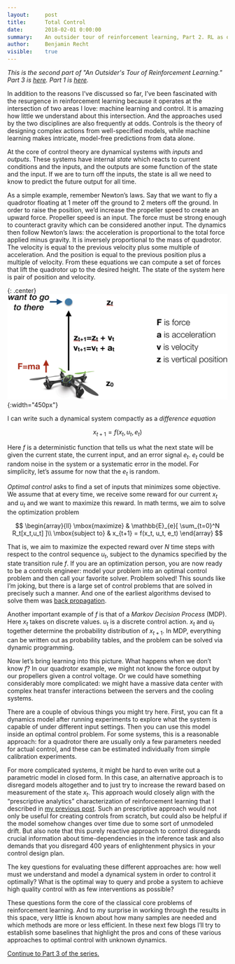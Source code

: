 ```yaml
---
layout:     post
title:      Total Control
date:       2018-02-01 0:00:00
summary:    An outsider tour of reinforcement learning, Part 2. RL as optimal control.
author:     Benjamin Recht
visible:    true
---
```


*This is the second part of "An Outsider's Tour of Reinforcement Learning."  Part 3 is [here](http://www.argmin.net/2017/02/05/linearization/). Part 1 is [here](http://www.argmin.net/2017/01/29/taxonomy/).*

In addition to the reasons I’ve discussed so far, I’ve been fascinated with the resurgence in reinforcement learning because it operates at the intersection of two areas I love: machine learning and control. It is amazing how little we understand about this intersection.  And the approaches used by the two disciplines are also frequently at odds.  Controls is the theory of designing complex actions from well-specified models, while machine learning makes intricate, model-free predictions from data alone.

At the core of control theory are dynamical systems with _inputs_ and _outputs_. These systems have internal _state_ which reacts to current conditions and the inputs, and the outputs are some function of the state and the input. If we are to turn off the inputs, the state is all we need to know to predict the future output for all time.

As a simple example, remember Newton’s laws. Say that we want to fly a quadrotor floating at 1 meter off the ground to 2 meters off the ground. In order to raise the position, we’d increase the propeller speed to create an upward force. Propeller speed is an input. The force must be strong enough to counteract gravity which can be considered another input. The dynamics then follow Newton’s laws: the acceleration is proportional to the total force applied minus gravity.  It is inversely proportional to the mass of quadrotor. The velocity is equal to the previous velocity plus some multiple of acceleration. And the position is equal to the previous position plus a multiple of velocity. From these equations we can compute a set of forces that lift the quadrotor up to the desired height. The state of the system here is pair of position and velocity.


{: .center}
![don't try this at home kids](/assets/rl/quad_diagram.png){:width="450px"}

I can write such a dynamical system compactly as a _difference equation_

$$
x_{t+1} =  f(x_t, u_t, e_t)
$$

Here $f$ is a deterministic function that tells us what the next state will be given the current state, the current input, and an error signal $e_t$.  $e_t$ could be random noise in the system or a systematic error in the model.  For simplicity, let’s assume for now that the $e_t$ is random.

_Optimal control_ asks to find a set of inputs that minimizes some objective. We assume that at every time, we receive some reward for our current $x_t$ and $u_t$ and we want to maximize this reward. In math terms, we aim to solve the optimization problem

$$
\begin{array}{ll}
\mbox{maximize} & \mathbb{E}_{e}[ \sum_{t=0}^N R_t[x_t,u_t] ]\\
\mbox{subject to} &	x_{t+1} = f(x_t, u_t, e_t)
\end{array}
$$

That is, we aim to maximize the expected reward over $N$ time steps with respect to the control sequence $u_t$, subject to the dynamics specified by the state transition rule $f$. If you are an optimization person, you are now ready to be a controls engineer: model your problem into an optimal control problem and then call your favorite solver. Problem solved! This sounds like I’m joking, but there is a large set of control problems that are solved in precisely such a manner. And one of the earliest algorithms devised to solve them was [back propagation](http://www.argmin.net/2016/05/18/mates-of-costate/).

Another important example of $f$ is that of a _Markov Decision Process_ (MDP). Here $x_t$ takes on discrete values. $u_t$ is a discrete control action. $x_t$ and $u_t$ together determine the probability distribution of $x_{t+1}$.  In MDP, everything can be written out as probability tables, and the problem can be solved via dynamic programming.

Now let’s bring learning into this picture.  What happens when we don’t know $f$? In our quadrotor example, we might not know the force output by our propellers given a control voltage. Or we could have something considerably more complicated: we might have a massive data center with complex heat transfer interactions between the servers and the cooling systems.

There are a couple of obvious things you might try here. First, you can fit a dynamics model after running experiments to explore what the system is capable of under different input settings. Then you can use this model inside an optimal control problem. For some systems, this is a reasonable approach: for a quadrotor there are usually only a few parameters needed for actual control, and these can be estimated individually from simple calibration experiments.

For more complicated systems, it might be hard to even write out a parametric model in closed form. In this case, an alternative approach is to disregard models altogether and to just try to increase the reward based on measurement of the state $x_t$. This approach would closely align with the “prescriptive analytics” characterization of reinforcement learning that I described in [my previous post](http://www.argmin.net/2018/01/29/taxonomy/). Such an prescriptive approach would not only be useful for creating controls from scratch, but could also be helpful if the model somehow changes over time due to some sort of unmodeled drift. But also note that this purely reactive approach to control disregards crucial information about time-dependencies in the inference task and also demands that you disregard 400 years of enlightenment physics in your control design plan.

The key questions for evaluating these different approaches are: how well must we understand and model a dynamical system in order to control it optimally? What is the optimal way to query and probe a system to achieve high quality control with as few interventions as possible?

These questions form the core of the classical core problems of reinforcement learning. And to my surprise in working through the results in this space, very little is known about how many samples are needed and which methods are more or less efficient. In these next few blogs I’ll try to establish some baselines that highlight the pros and cons of these various approaches to optimal control with unknown dynamics.

[Continue to Part 3 of the series.](http://www.argmin.net/2017/02/05/linearization/)

